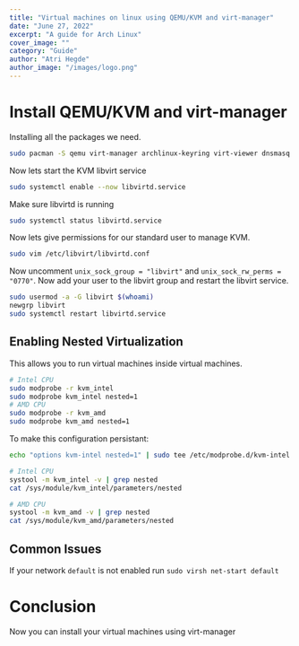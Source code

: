 ```yaml
---
title: "Virtual machines on linux using QEMU/KVM and virt-manager"
date: "June 27, 2022"
excerpt: "A guide for Arch Linux"
cover_image: ""
category: "Guide"
author: "Atri Hegde"
author_image: "/images/logo.png"
---
```

# Install QEMU/KVM and virt-manager

Installing all the packages we need.
```sh
sudo pacman -S qemu virt-manager archlinux-keyring virt-viewer dnsmasq vde2 bridge-utils openbsd-netcat ebtables iptables libguestfs
```

Now lets start the KVM libvirt service

```sh
sudo systemctl enable --now libvirtd.service
```

Make sure libvirtd is running

```sh
sudo systemctl status libvirtd.service
```

Now lets give permissions for our standard user to manage KVM.

```sh
sudo vim /etc/libvirt/libvirtd.conf
```

Now uncomment `unix_sock_group = "libvirt"` and `unix_sock_rw_perms = "0770"`.
Now add your user to the libvirt group and restart the libvirt service.


```sh
sudo usermod -a -G libvirt $(whoami)
newgrp libvirt
sudo systemctl restart libvirtd.service
```

## Enabling Nested Virtualization

This allows you to run virtual machines inside virtual machines.

```sh
# Intel CPU
sudo modprobe -r kvm_intel
sudo modprobe kvm_intel nested=1
# AMD CPU
sudo modprobe -r kvm_amd
sudo modprobe kvm_amd nested=1
```

To make this configuration persistant: 
```sh 
echo "options kvm-intel nested=1" | sudo tee /etc/modprobe.d/kvm-intel.conf
```

```sh
# Intel CPU
systool -m kvm_intel -v | grep nested
cat /sys/module/kvm_intel/parameters/nested

# AMD CPU
systool -m kvm_amd -v | grep nested
cat /sys/module/kvm_amd/parameters/nested 
```

## Common Issues

If your network `default` is not enabled run `sudo virsh net-start default`

# Conclusion

Now you can install your virtual machines using virt-manager


